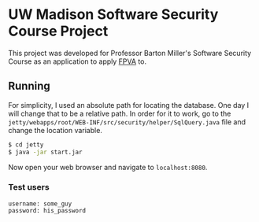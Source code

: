# UW Madison Software Security Course Project
This project was developed for Professor Barton Miller's Software Security Course as an application to apply [FPVA](http://research.cs.wisc.edu/mist/papers/ccsw12sp-kupsch.pdf) to. 

## Running
For simplicity, I used an absolute path for locating the database. One day I will change that to be a relative path. In order for it to work, go to the `jetty/webapps/root/WEB-INF/src/security/helper/SqlQuery.java` file and change the location variable.
```bash
$ cd jetty
$ java -jar start.jar
```
Now open your web browser and navigate to `localhost:8080`.

### Test users
```
username: some_guy
password: his_password
```
